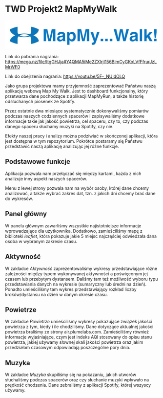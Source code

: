 # TWD Projekt2 MapMyWalk
![logo](./www/logo.png) 

Link do pobrania nagrania: https://mega.nz/file/ItgGHJja#Y4QMA5iMe2ZXlrjI156BlmCyGKoLVfFfrurJzLMrWF0

Link do obejrzenia nagrania: https://youtu.be/5F-_NUIdOLQ

Jako grupa projektowa mamy przyjemność zaprezentować Państwu naszą aplikację webową Map My Walk.
Jest to dashboard funkcjonalny, który przetwarza dane pochodzące z aplikacji MapMyRun, a także historię odsłuchanych piosenek ze Spotify. 

Przez ostatnie dwa miesiące systematycznie dokonywaliśmy pomiarów podczas naszych codziennych spacerów i zapisywaliśmy dodatkowe informacje takie jak jakość powietrza, cel spaceru, czy to, czy podczas danego spaceru słuchamy muzyki na Spotify, czy nie.

Efekty naszej pracy i analizy można podziwiać w skończonej aplikacji, która jest dostępna w tym repozytorium.
Pokrótce postaramy się Państwu przedstawić naszą aplikację analizując jej różne funkcje.

## Podstawowe funkcje

Aplikacja pozwala nam przełączać się między kartami, każda z nich analizuje inny aspekt naszych spacerów.

Menu z lewej strony pozwala nam na wybór osoby, której dane chcemy analizować, a także wybrać zakres dat, tzn. z jakich dni chcemy brać dane do wykresów.

## Panel główny

W panelu głównym zawarliśmy wszystkie najistotniejsze informacje wprowadzające dla użytkownika. Dodatkowo, zamieściliśmy mapę z biblioteki *leaflet*, która pokazuje jakie 5 miejsc najczęściej odwiedzała dana osoba w wybranym zakresie czasu.

## Aktywność

W zakładce *Aktywność* zaprezentowaliśmy wykresy przedstawiające różne zależności między typem wykonywanej aktywności a poświęconym jej czasem lub przebytym dystansem. Daliśmy tam też możliwość wyboru typu przedstawiania danych na wykresie (sumaryczny lub średni na dzień). Ponadto umieściliśmy tam wykres przedstawiający rozkład liczby kroków/dystansu na dzień w danym okresie czasu.

## Powietrze

W zakładce *Powietrze* umieściliśmy wykresy pokazujące związek jakości powietrza z tym, kiedy i ile chodziliśmy. Dane dotyczące aktualnej jakości powietrza braliśmy ze strony air.plumelabs.com. Zamieściliśmy również informacje wyjaśniające, czym jest indeks AQI stosowany do opisu stanu powietrza, jakiej używamy słownej skali jakości powietrza oraz jakim przedziałom czasowym odpowiadają poszczególne pory dnia.

## Muzyka

W zakładce *Muzyka* skupiliśmy się na pokazaniu, jakich utworów słuchaliśmy podczas spacerów oraz czy słuchanie muzyki wpływało na prędkość chodzenia. Dane zebraliśmy z aplikacji Spotify, której wszyscy używamy.
